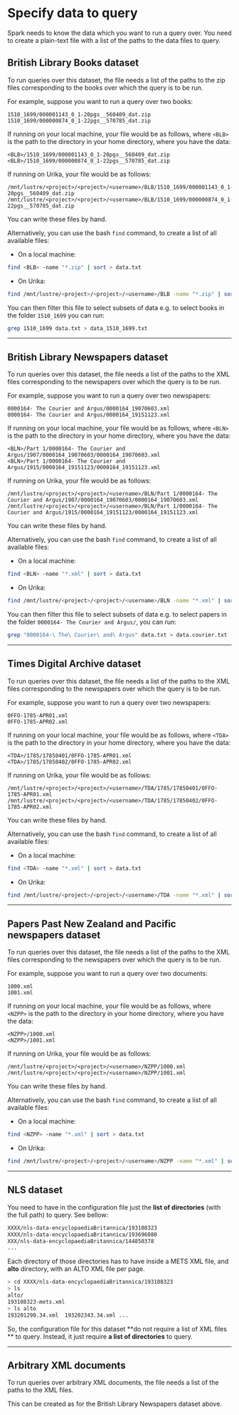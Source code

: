 # Specify data to query

Spark needs to know the data which you want to run a query over. You need to create a plain-text file with a list of the paths to the data files to query.

## British Library Books dataset 

To run queries over this dataset, the file needs a list of the paths to the zip files corresponding to the books over which the query is to be run.

For example, suppose you want to run a query over two books:

```
1510_1699/000001143_0_1-20pgs__560409_dat.zip
1510_1699/000000874_0_1-22pgs__570785_dat.zip
```

If running on your local machine, your file would be as follows, where `<BLB>` is the path to the directory in your home directory, where you have the data:

```
<BLB>/1510_1699/000001143_0_1-20pgs__560409_dat.zip
<BLB>/1510_1699/000000874_0_1-22pgs__570785_dat.zip
```

If running on Urika, your file would be as follows:

```
/mnt/lustre/<project>/<project>/<username>/BLB/1510_1699/000001143_0_1-20pgs__560409_dat.zip
/mnt/lustre/<project>/<project>/<username>/BLB/1510_1699/000000874_0_1-22pgs__570785_dat.zip
```

You can write these files by hand.

Alternatively, you can use the bash `find` command, to create a list of all available files:

* On a local machine:

```bash
find <BLB> -name "*.zip" | sort > data.txt
```

* On Urika:

```bash
find /mnt/lustre/<project>/<project>/<username>/BLB -name "*.zip" | sort > data.txt
```

You can then filter this file to select subsets of data e.g. to select books in the folder `1510_1699` you can run:

```bash
grep 1510_1699 data.txt > data_1510_1699.txt
```

---

## British Library Newspapers dataset 

To run queries over this dataset, the file needs a list of the paths to the XML files corresponding to the newspapers over which the query is to be run.

For example, suppose you want to run a query over two newspapers:

```
0000164- The Courier and Argus/0000164_19070603.xml
0000164- The Courier and Argus/0000164_19151123.xml
```

If running on your local machine, your file would be as follows, where `<BLN>` is the path to the directory in your home directory, where you have the data:

```
<BLN>/Part 1/0000164- The Courier and Argus/1907/0000164_19070603/0000164_19070603.xml
<BLN>/Part 1/0000164- The Courier and Argus/1915/0000164_19151123/0000164_19151123.xml
```

If running on Urika, your file would be as follows:

```
/mnt/lustre/<project>/<project>/<username>/BLN/Part 1/0000164- The Courier and Argus/1907/0000164_19070603/0000164_19070603.xml
/mnt/lustre/<project>/<project>/<username>/BLN/Part 1/0000164- The Courier and Argus/1915/0000164_19151123/0000164_19151123.xml
```

You can write these files by hand.

Alternatively, you can use the bash `find` command, to create a list of all available files:

* On a local machine:

```bash
find <BLN> -name "*.xml" | sort > data.txt
```

* On Urika:

```bash
find /mnt/lustre/<project>/<project>/<username>/BLN -name "*.xml" | sort > data.txt
```

You can then filter this file to select subsets of data e.g. to select papers in the folder `0000164- The Courier and Argus/`, you can run:

```bash
grep "0000164-\ The\ Courier\ and\ Argus" data.txt > data.courier.txt
```

---

## Times Digital Archive dataset

To run queries over this dataset, the file needs a list of the paths to the XML files corresponding to the newspapers over which the query is to be run.

For example, suppose you want to run a query over two newspapers:

```
0FFO-1785-APR01.xml
0FFO-1785-APR02.xml
```

If running on your local machine, your file would be as follows, where `<TDA>` is the path to the directory in your home directory, where you have the data:

```
<TDA>/1785/17850401/0FFO-1785-APR01.xml
<TDA>/1785/17850402/0FFO-1785-APR02.xml
```

If running on Urika, your file would be as follows:

```
/mnt/lustre/<project>/<project>/<username>/TDA/1785/17850401/0FFO-1785-APR01.xml
/mnt/lustre/<project>/<project>/<username>/TDA/1785/17850402/0FFO-1785-APR02.xml
```

You can write these files by hand.

Alternatively, you can use the bash `find` command, to create a list of all available files:

* On a local machine:

```bash
find <TDA> -name "*.xml" | sort > data.txt
```

* On Urika:

```bash
find /mnt/lustre/<project>/<project>/<username>/TDA -name "*.xml" | sort > data.txt
```

---

## Papers Past New Zealand and Pacific newspapers dataset

To run queries over this dataset, the file needs a list of the paths to the XML files corresponding to the newspapers over which the query is to be run.

For example, suppose you want to run a query over two documents:

```
1000.xml
1001.xml
```

If running on your local machine, your file would be as follows, where `<NZPP>` is the path to the directory in your home directory, where you have the data:

```
<NZPP>/1000.xml
<NZPP>/1001.xml
```

If running on Urika, your file would be as follows:

```
/mnt/lustre/<project>/<project>/<username>/NZPP/1000.xml
/mnt/lustre/<project>/<project>/<username>/NZPP/1001.xml
```

You can write these files by hand.

Alternatively, you can use the bash `find` command, to create a list of all available files:

* On a local machine:

```bash
find <NZPP> -name "*.xml" | sort > data.txt
```

* On Urika:

```bash
find /mnt/lustre/<project>/<project>/<username>/NZPP -name "*.xml" | sort > data.txt
```

---

## NLS  dataset

You need to have in the configuration file just the **list of directories** (with the full path) to query. See bellow:

```bash
XXXX/nls-data-encyclopaediaBritannica/193108323
XXXX/nls-data-encyclopaediaBritannica/193696080
XXX/nls-data-encyclopaediaBritannica/144850378
...
```
Each directory of those directories has to have inside a METS XML file, and **alto** directory, with an ALTO XML file per page. 

```bash
> cd XXXX/nls-data-encyclopaediaBritannica/193108323
> ls
alto/
193108323-mets.xml
> ls alto
193201290.34.xml  193202343.34.xml ...
```

So, the configuration file for this dataset **do not require a list of XML files ** to query. Instead, it just require **a list of directories** to query. 

---
## Arbitrary XML documents

To run queries over arbitrary XML documents, the file needs a list of the paths to the XML files.

This can be created as for the British Library Newspapers dataset above.

